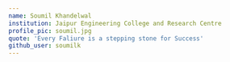 ```yaml
---
name: Soumil Khandelwal
institution: Jaipur Engineering College and Research Centre
profile_pic: soumil.jpg
quote: 'Every Faliure is a stepping stone for Success'
github_user: soumilk
---
```

